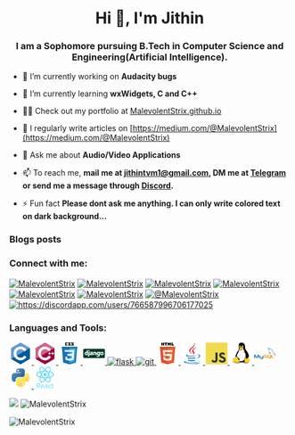 <h1 align="center">Hi 👋, I'm Jithin</h1>
<h3 align="center">I am a Sophomore pursuing B.Tech in Computer Science and Engineering(Artificial Intelligence).</h3>

- 🔭 I’m currently working on **Audacity bugs**

- 🌱 I’m currently learning **wxWidgets, C and C++**

- 👨‍💻 Check out my portfolio at [MalevolentStrix.github.io](https://MalevolentStrix.github.io/)

- 📝 I regularly write articles on [https://medium.com/@MalevolentStrix](https://medium.com/@MalevolentStrix)

- 💬 Ask me about **Audio/Video Applications**

- 📫 To reach me, **mail me at [jithintvm1@gmail.com](mailto:jithintvm1@gmail.com), DM me at [Telegram](http://t.me/MalevolentStrix) or send me a message through [Discord](https://discord.com/users/766587996706177025).**

- ⚡ Fun fact **Please dont ask me anything. I can only write colored text on dark background...**

### Blogs posts
<!-- BLOG-POST-LIST:START -->
<!-- BLOG-POST-LIST:END -->

<h3 align="left">Connect with me:</h3>
<p align="left">
<a href="https://dev.to/MalevolentStrix" target="blank"><img align="center" src="https://cdn.jsdelivr.net/npm/simple-icons@3.0.1/icons/dev-dot-to.svg" alt="MalevolentStrix" height="30" width="40" /></a>
<a href="https://twitter.com/MalevolentStrix" target="blank"><img align="center" src="https://cdn.jsdelivr.net/npm/simple-icons@3.0.1/icons/twitter.svg" alt="MalevolentStrix" height="30" width="40" /></a>
<a href="https://linkedin.com/in/MalevolentStrix" target="blank"><img align="center" src="https://cdn.jsdelivr.net/npm/simple-icons@3.0.1/icons/linkedin.svg" alt="MalevolentStrix" height="30" width="40" /></a>
<a href="https://stackoverflow.com/users/MalevolentStrix" target="blank"><img align="center" src="https://cdn.jsdelivr.net/npm/simple-icons@3.0.1/icons/stackoverflow.svg" alt="MalevolentStrix" height="30" width="40" /></a>
<a href="https://fb.com/MalevolentStrix" target="blank"><img align="center" src="https://cdn.jsdelivr.net/npm/simple-icons@3.0.1/icons/facebook.svg" alt="MalevolentStrix" height="30" width="40" /></a>
<a href="https://instagram.com/_jithin._.john_" target="blank"><img align="center" src="https://cdn.jsdelivr.net/npm/simple-icons@3.0.1/icons/instagram.svg" alt="MalevolentStrix" height="30" width="40" /></a>
<a href="https://medium.com/@MalevolentStrix" target="blank"><img align="center" src="https://cdn.jsdelivr.net/npm/simple-icons@3.0.1/icons/medium.svg" alt="@MalevolentStrix" height="30" width="40" /></a>
<a href="https://discord.gg/https://discordapp.com/users/766587996706177025" target="blank"><img align="center" src="https://cdn.jsdelivr.net/npm/simple-icons@3.0.1/icons/discord.svg" alt="https://discordapp.com/users/766587996706177025" height="30" width="40" /></a>
</p>

<h3 align="left">Languages and Tools:</h3>
<p align="left"> <a href="https://www.cprogramming.com/" target="_blank"> <img src="https://raw.githubusercontent.com/devicons/devicon/master/icons/c/c-original.svg" alt="c" width="40" height="40"/> </a> <a href="https://www.w3schools.com/cpp/" target="_blank"> <img src="https://raw.githubusercontent.com/devicons/devicon/master/icons/cplusplus/cplusplus-original.svg" alt="cplusplus" width="40" height="40"/> </a> <a href="https://www.w3schools.com/css/" target="_blank"> <img src="https://raw.githubusercontent.com/devicons/devicon/master/icons/css3/css3-original-wordmark.svg" alt="css3" width="40" height="40"/> </a> <a href="https://www.djangoproject.com/" target="_blank"> <img src="https://raw.githubusercontent.com/devicons/devicon/master/icons/django/django-original.svg" alt="django" width="40" height="40"/> </a> <a href="https://flask.palletsprojects.com/" target="_blank"> <img src="https://www.vectorlogo.zone/logos/pocoo_flask/pocoo_flask-icon.svg" alt="flask" width="40" height="40"/> </a> <a href="https://git-scm.com/" target="_blank"> <img src="https://www.vectorlogo.zone/logos/git-scm/git-scm-icon.svg" alt="git" width="40" height="40"/> </a> <a href="https://www.w3.org/html/" target="_blank"> <img src="https://raw.githubusercontent.com/devicons/devicon/master/icons/html5/html5-original-wordmark.svg" alt="html5" width="40" height="40"/> </a> <a href="https://www.java.com" target="_blank"> <img src="https://raw.githubusercontent.com/devicons/devicon/master/icons/java/java-original.svg" alt="java" width="40" height="40"/> </a> <a href="https://developer.mozilla.org/en-US/docs/Web/JavaScript" target="_blank"> <img src="https://raw.githubusercontent.com/devicons/devicon/master/icons/javascript/javascript-original.svg" alt="javascript" width="40" height="40"/> </a> <a href="https://www.linux.org/" target="_blank"> <img src="https://raw.githubusercontent.com/devicons/devicon/master/icons/linux/linux-original.svg" alt="linux" width="40" height="40"/> </a> <a href="https://www.mysql.com/" target="_blank"> <img src="https://raw.githubusercontent.com/devicons/devicon/master/icons/mysql/mysql-original-wordmark.svg" alt="mysql" width="40" height="40"/> </a> <a href="https://www.python.org" target="_blank"> <img src="https://raw.githubusercontent.com/devicons/devicon/master/icons/python/python-original.svg" alt="python" width="40" height="40"/> </a> <a href="https://reactjs.org/" target="_blank"> <img src="https://raw.githubusercontent.com/devicons/devicon/master/icons/react/react-original-wordmark.svg" alt="react" width="40" height="40"/> </a> </p>

<img align="left" src="https://github-readme-stats.vercel.app/api/top-langs/?username=MalevolentStrix&layout=compact&langs_count=10&exclude_repo = automate-the-boring-stuff-with-python,graphQL-API, poll_app, djangogirls, crack-a-laugh&theme=chartreuse-dark" />


<p>&nbsp;<img align="center" height="220" width = "400" src="https://github-readme-stats.vercel.app/api?username=MalevolentStrix&show_icons=true&theme=dracula&title_color=45ff38&text_color=ffffff&locale=en" alt="MalevolentStrix" /></p>

<p><img align="center" height="200" width = "800" src="https://github-readme-streak-stats.herokuapp.com/?user=MalevolentStrix&" alt="MalevolentStrix" /></p>
